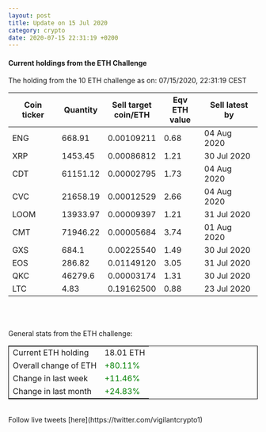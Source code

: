 ```yaml
---
layout: post
title: Update on 15 Jul 2020
category: crypto
date: 2020-07-15 22:31:19 +0200
---
```

<!-- Global site tag (gtag.js) - Google Analytics -->
<script async src="https://www.googletagmanager.com/gtag/js?id=UA-103831149-5"></script>
<script>
  window.dataLayer = window.dataLayer || [];
  function gtag(){dataLayer.push(arguments);}
  gtag('js', new Date());

  gtag('config', 'UA-103831149-5');
</script>


#### Current holdings from the ETH Challenge

The holding from the 10 ETH challenge as on: 07/15/2020, 22:31:19 CEST

|Coin ticker|Quantity|Sell target<br>coin/ETH|Eqv ETH<br>value|Sell latest by|
|-----------|--------|-----------|-----------|--------------|
ENG|668.91|  0.00109211|0.68|04 Aug 2020|
XRP|1453.45|  0.00086812|1.21|30 Jul 2020|
CDT|61151.12|  0.00002795|1.73|04 Aug 2020|
CVC|21658.19|  0.00012529|2.66|04 Aug 2020|
LOOM|13933.97|  0.00009397|1.21|31 Jul 2020|
CMT|71946.22|  0.00005684|3.74|01 Aug 2020|
GXS|684.1|  0.00225540|1.49|30 Jul 2020|
EOS|286.82|  0.01149120|3.05|31 Jul 2020|
QKC|46279.6|  0.00003174|1.31|30 Jul 2020|
LTC|4.83|  0.19162500|0.88|23 Jul 2020|

<br>
<br>
<br>
General stats from the ETH challenge:

<table style="border:1px solid black;margin-left:auto;margin-right:auto;">
	<tbody>
	<tr>
		<td>Current ETH holding</td>
		<td>     18.01 ETH</td>
	</tr>
	<tr>
		<td>Overall change of ETH</td>
		<td><font color="green">+80.11%</font></td>
	</tr>
	<tr>
		<td>Change in last week</td>
		<td><font color="green">+11.46%</font></td>
	</tr>
	<tr>
		<td>Change in last month</td>
		<td><font color="green">+24.83%</font></td>
	</tr>
	</tbody>
</table>

<br>
Follow live tweets [here](https://twitter.com/vigilantcrypto1)
<br>
<br>